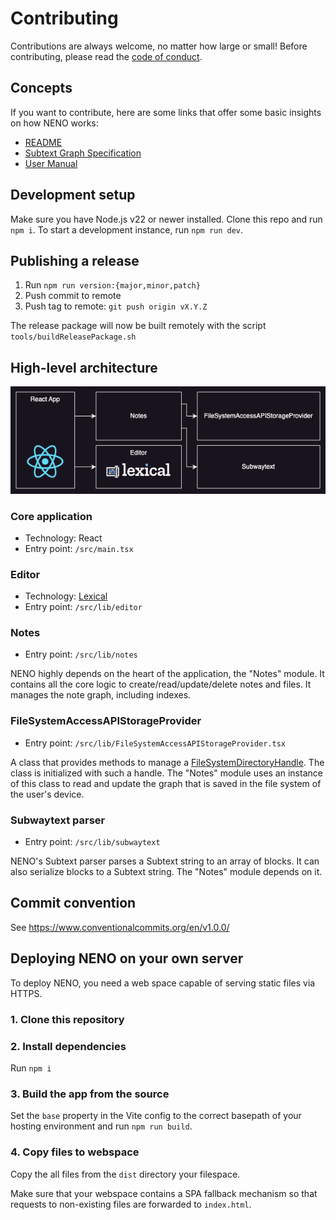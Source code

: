 # Contributing

Contributions are always welcome, no matter how large or small! Before
contributing, please read the [code of conduct](./CODE_OF_CONDUCT.md).

## Concepts

If you want to contribute, here are some links that offer some basic
insights on how NENO works:

* [README](./README.md)
* [Subtext Graph Specification](https://polyrainbow.github.io/neno/docs/subtext-graph-specification.html)
* [User Manual](https://polyrainbow.github.io/neno/docs/index.html)

## Development setup

Make sure you have Node.js v22 or newer installed. Clone this repo and run
`npm i`. To start a development instance, run `npm run dev`.

## Publishing a release

1. Run `npm run version:{major,minor,patch}`
2. Push commit to remote
3. Push tag to remote: `git push origin vX.Y.Z`

The release package will now be built remotely with the script 
`tools/buildReleasePackage.sh`

## High-level architecture

![High-level architecture](./high-level-modules.png)

### Core application
- Technology: React
- Entry point: `/src/main.tsx`

### Editor
- Technology: [Lexical](https://lexical.dev)
- Entry point: `/src/lib/editor`

### Notes
- Entry point: `/src/lib/notes`

NENO highly depends on the heart of the application, the "Notes" module.
It contains all the core logic to create/read/update/delete notes and files.
It manages the note graph, including indexes.

### FileSystemAccessAPIStorageProvider
- Entry point: `/src/lib/FileSystemAccessAPIStorageProvider.tsx`

A class that provides methods to manage a
[FileSystemDirectoryHandle](https://developer.mozilla.org/en-US/docs/Web/API/FileSystemDirectoryHandle). The class is initialized with such a handle.
The "Notes" module uses an instance of this class to read and update the graph
that is saved in the file system of the user's device.

### Subwaytext parser
- Entry point: `/src/lib/subwaytext`

NENO's Subtext parser parses a Subtext string to an array of blocks.
It can also serialize blocks to a Subtext string. The "Notes" module depends
on it.

## Commit convention
See https://www.conventionalcommits.org/en/v1.0.0/

## Deploying NENO on your own server

To deploy NENO, you need a web space capable of serving static files via HTTPS.

### 1. Clone this repository

### 2. Install dependencies
Run `npm i`

### 3. Build the app from the source

Set the `base` property in the Vite config to the correct basepath of your
hosting environment and run `npm run build`.

### 4. Copy files to webspace

Copy the all files from the `dist` directory your filespace.

Make sure that your webspace contains a SPA fallback mechanism so that requests
to non-existing files are forwarded to `index.html`.